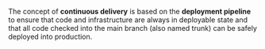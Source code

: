 The concept of **continuous delivery** is based on the **deployment pipeline** to ensure that code and infrastructure are always in deployable state and that all code checked into the main branch (also named trunk) can be safely deployed into production.